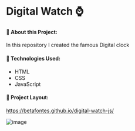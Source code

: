 # Digital Watch ⌚


#### 🔹 About this Project:

In this repository I created the famous Digital clock

#### 🔹 Technologies Used:

- HTML
- CSS
- JavaScript

#### 🔹 Project Layout:
https://betafontes.github.io/digital-watch-js/

![image](https://user-images.githubusercontent.com/70981960/183305070-bbd6abba-2ac3-4ce4-a8c3-350aed1517c6.png)
